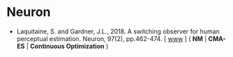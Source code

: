 # Neuron

* Laquitaine, S. and Gardner, J.L., 2018. A switching observer for human perceptual estimation. Neuron, 97(2), pp.462-474. [ [www]() ] ( **NM** | **CMA-ES** | **Continuous Optimization** )
